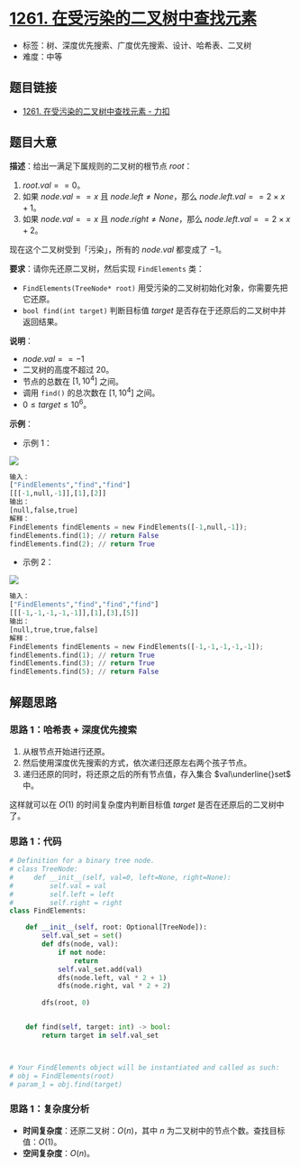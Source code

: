 # [1261. 在受污染的二叉树中查找元素](https://leetcode.cn/problems/find-elements-in-a-contaminated-binary-tree/)

- 标签：树、深度优先搜索、广度优先搜索、设计、哈希表、二叉树
- 难度：中等

## 题目链接

- [1261. 在受污染的二叉树中查找元素 - 力扣](https://leetcode.cn/problems/find-elements-in-a-contaminated-binary-tree/)

## 题目大意

**描述**：给出一满足下属规则的二叉树的根节点 $root$：

1. $root.val == 0$。
2. 如果 $node.val == x$ 且 $node.left \ne None$，那么 $node.left.val == 2 \times x + 1$。
3. 如果 $node.val == x$ 且 $node.right \ne None$，那么 $node.left.val == 2 \times x + 2$​。

现在这个二叉树受到「污染」，所有的 $node.val$ 都变成了 $-1$。

**要求**：请你先还原二叉树，然后实现 `FindElements` 类：

- `FindElements(TreeNode* root)` 用受污染的二叉树初始化对象，你需要先把它还原。
- `bool find(int target)` 判断目标值 $target$ 是否存在于还原后的二叉树中并返回结果。

**说明**：

- $node.val == -1$
- 二叉树的高度不超过 $20$。
- 节点的总数在 $[1, 10^4]$ 之间。
- 调用 `find()` 的总次数在 $[1, 10^4]$ 之间。
- $0 \le target \le 10^6$。

**示例**：

- 示例 1：

![](https://assets.leetcode-cn.com/aliyun-lc-upload/uploads/2019/11/16/untitled-diagram-4-1.jpg)

```python
输入：
["FindElements","find","find"]
[[[-1,null,-1]],[1],[2]]
输出：
[null,false,true]
解释：
FindElements findElements = new FindElements([-1,null,-1]); 
findElements.find(1); // return False 
findElements.find(2); // return True 
```

- 示例 2：

![](https://assets.leetcode-cn.com/aliyun-lc-upload/uploads/2019/11/16/untitled-diagram-4.jpg)

```python
输入：
["FindElements","find","find","find"]
[[[-1,-1,-1,-1,-1]],[1],[3],[5]]
输出：
[null,true,true,false]
解释：
FindElements findElements = new FindElements([-1,-1,-1,-1,-1]);
findElements.find(1); // return True
findElements.find(3); // return True
findElements.find(5); // return False
```

## 解题思路

### 思路 1：哈希表 + 深度优先搜索

1. 从根节点开始进行还原。
2. 然后使用深度优先搜索的方式，依次递归还原左右两个孩子节点。
3. 递归还原的同时，将还原之后的所有节点值，存入集合 $val\underline{}set$ 中。

这样就可以在 $O(1)$ 的时间复杂度内判断目标值 $target$ 是否在还原后的二叉树中了。

### 思路 1：代码

```Python
# Definition for a binary tree node.
# class TreeNode:
#     def __init__(self, val=0, left=None, right=None):
#         self.val = val
#         self.left = left
#         self.right = right
class FindElements:

    def __init__(self, root: Optional[TreeNode]):
        self.val_set = set()
        def dfs(node, val):
            if not node:
                return
            self.val_set.add(val)
            dfs(node.left, val * 2 + 1)
            dfs(node.right, val * 2 + 2)
        
        dfs(root, 0)


    def find(self, target: int) -> bool:
        return target in self.val_set



# Your FindElements object will be instantiated and called as such:
# obj = FindElements(root)
# param_1 = obj.find(target)
```

### 思路 1：复杂度分析

- **时间复杂度**：还原二叉树：$O(n)$，其中 $n$ 为二叉树中的节点个数。查找目标值：$O(1)$。
- **空间复杂度**：$O(n)$。


